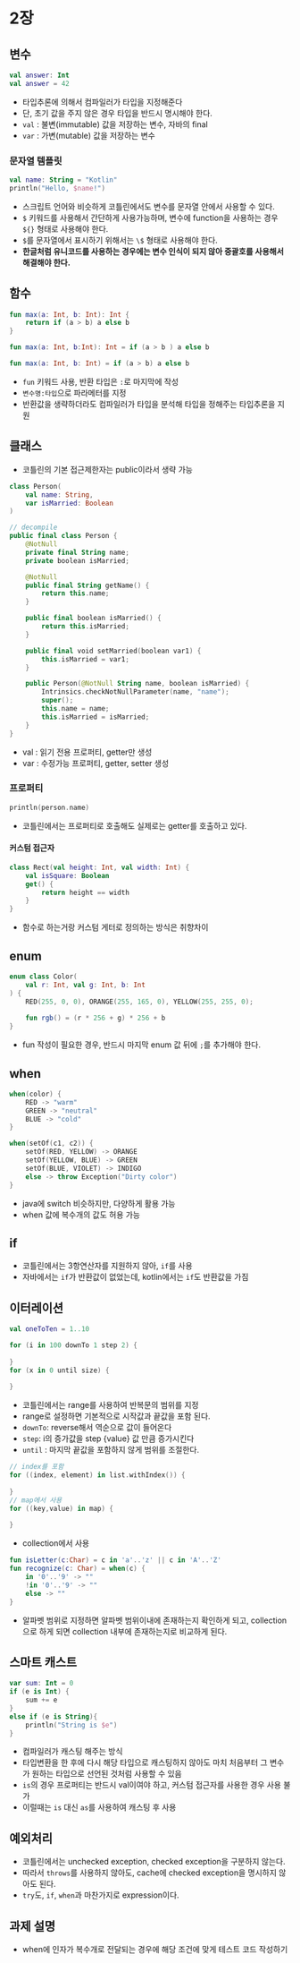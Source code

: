 # 2장

## 변수
```kotlin
val answer: Int
val answer = 42
```
- 타입추론에 의해서 컴파일러가 타입을 지정해준다
- 단, 초기 값을 주지 않은 경우 타입을 반드시 명시해야 한다.
- `val` : 불변(immutable) 값을 저장하는 변수, 자바의 final
- `var` : 가변(mutable) 값을 저장하는 변수

### 문자열 템플릿
```kotlin
val name: String = "Kotlin"
println("Hello, $name!")
```
- 스크립트 언어와 비슷하게 코틀린에서도 변수를 문자열 안에서 사용할 수 있다.
- `$` 키워드를 사용해서 간단하게 사용가능하며, 변수에 function을 사용하는 경우 `${}` 형태로 사용해야 한다.
- `$`를 문자열에서 표시하기 위해서는 `\$` 형태로 사용해야 한다.
- **한글처럼 유니코드를 사용하는 경우에는 변수 인식이 되지 않아 중괄호를 사용해서 해결해야 한다.**

## 함수

```kotlin
fun max(a: Int, b: Int): Int {
    return if (a > b) a else b
}

fun max(a: Int, b:Int): Int = if (a > b ) a else b

fun max(a: Int, b: Int) = if (a > b) a else b
```
- `fun` 키워드 사용, 반환 타입은 `:`로 마지막에 작성
- `변수명:타입`으로 파라메터를 지정
- 반환값을 생략하더라도 컴파일러가 타입을 분석해 타입을 정해주는 타입추론을 지원

## 클래스
- 코틀린의 기본 접근제한자는 public이라서 생략 가능
```kotlin
class Person(
    val name: String,
    var isMarried: Boolean
)

// decompile
public final class Person {
    @NotNull
    private final String name;
    private boolean isMarried;

    @NotNull
    public final String getName() {
        return this.name;
    }

    public final boolean isMarried() {
        return this.isMarried;
    }

    public final void setMarried(boolean var1) {
        this.isMarried = var1;
    }

    public Person(@NotNull String name, boolean isMarried) {
        Intrinsics.checkNotNullParameter(name, "name");
        super();
        this.name = name;
        this.isMarried = isMarried;
    }
}
```
- val : 읽기 전용 프로퍼티, getter만 생성
- var : 수정가능 프로퍼티, getter, setter 생성

### 프로퍼티
```kotlin
println(person.name)
```
- 코틀린에서는 프로퍼티로 호출해도 실제로는 getter를 호출하고 있다.

#### 커스텀 접근자
```kotlin
class Rect(val height: Int, val width: Int) {
    val isSquare: Boolean
    get() {
        return height == width
    }
}
```
- 함수로 하는거랑 커스텀 게터로 정의하는 방식은 취향차이


## enum
```kotlin
enum class Color(
    val r: Int, val g: Int, b: Int
) {
    RED(255, 0, 0), ORANGE(255, 165, 0), YELLOW(255, 255, 0);
    
    fun rgb() = (r * 256 + g) * 256 + b
}
```

- fun 작성이 필요한 경우, 반드시 마지막 enum 값 뒤에 `;`를 추가해야 한다.


## when
```kotlin
when(color) {
    RED -> "warm"
    GREEN -> "neutral"
    BLUE -> "cold"
}

when(setOf(c1, c2)) {
    setOf(RED, YELLOW) -> ORANGE
    setOf(YELLOW, BLUE) -> GREEN
    setOf(BLUE, VIOLET) -> INDIGO
    else -> throw Exception("Dirty color")
}
```
- java에 switch 비슷하지만, 다양하게 활용 가능
- when 값에 복수개의 값도 허용 가능

## if
- 코틀린에서는 3항연산자를 지원하지 않아, `if`를 사용
- 자바에서는 `if`가 반환값이 없었는데, kotlin에서는 `if`도 반환값을 가짐

## 이터레이션
```kotlin
val oneToTen = 1..10

for (i in 100 downTo 1 step 2) {
    
}
for (x in 0 until size) {
    
}
```
- 코틀린에서는 range를 사용하여 반복문의 범위를 지정
- range로 설정하면 기본적으로 시작값과 끝값을 포함 된다.
- `downTo`: reverse해서 역순으로 값이 들어온다
- `step`: i의 증가값을 step {value} 값 만큼 증가시킨다
- `until` : 마지막 끝값을 포함하지 않게 범위를 조절한다.

```kotlin
// index를 포함
for ((index, element) in list.withIndex()) {
    
}
// map에서 사용
for ((key,value) in map) {
    
}
```
- collection에서 사용

```kotlin
fun isLetter(c:Char) = c in 'a'..'z' || c in 'A'..'Z'
fun recognize(c: Char) = when(c) {
    in '0'..'9' -> ""
    !in '0'..'9' -> ""
    else -> ""
}
```
- 알파벳 범위로 지정하면 알파벳 범위이내에 존재하는지 확인하게 되고, collection으로 하게 되면 collection 내부에 존재하는지로 비교하게 된다.

## 스마트 캐스트
```kotlin
var sum: Int = 0
if (e is Int) {
    sum += e
}
else if (e is String){
    println("String is $e")
}
```
- 컴파일러가 캐스팅 해주는 방식
- 타입변환을 한 후에 다시 해당 타입으로 캐스팅하지 않아도 마치 처음부터 그 변수가 원하는 타입으로 선언된 것처럼 사용할 수 있음
- `is`의 경우 프로퍼티는 반드시 val이여야 하고, 커스텀 접근자를 사용한 경우 사용 불가
- 이럴때는 `is` 대신 `as`를 사용하여 캐스팅 후 사용


## 예외처리
- 코틀린에서는 unchecked exception, checked exception을 구분하지 않는다.
- 따라서 `throws`를 사용하지 않아도, cache에 checked exception을 명시하지 않아도 된다.
- `try`도, `if`, `when`과 마찬가지로 expression이다.
## 과제 설명
- when에 인자가 복수개로 전달되는 경우에 해당 조건에 맞게 테스트 코드 작성하기